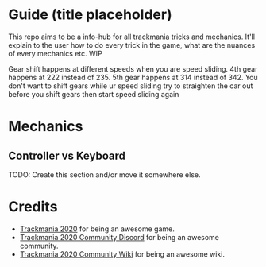 # Guide (title placeholder)
This repo aims to be a info-hub for all trackmania tricks and mechanics. It'll explain to the user how to do every trick in the game, what are the nuances of every mechanics etc. WIP

Gear shift happens at different speeds when you are speed sliding. 4th gear happens at 222 instead of 235. 5th gear happens at 314 instead of 342. You don't want to shift gears while ur speed sliding try to straighten the car out before you shift gears then start speed sliding again

# Mechanics
## Controller vs Keyboard
TODO: Create this section and/or move it somewhere else.

# Credits
* [Trackmania 2020](https://www.trackmania.com/) for being an awesome game.
* [Trackmania 2020 Community Discord](https://discord.gg/trackmania) for being an awesome community.
* [Trackmania 2020 Community Wiki](https://trackmaniawiki.org/Main_Page) for being an awesome wiki.